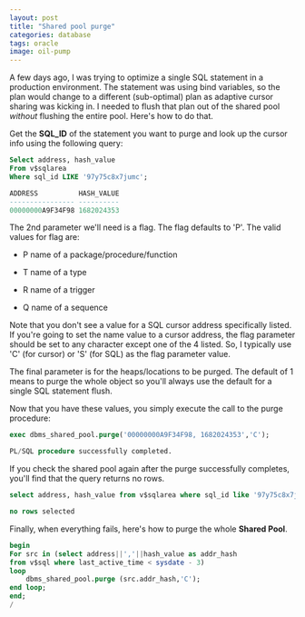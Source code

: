 ```yaml
---
layout: post
title: "Shared pool purge"
categories: database
tags: oracle
image: oil-pump
---
```

A few days ago, I was trying to optimize a single SQL statement in a production environment. The statement was using bind variables, so the plan would change to a different (sub-optimal) plan as adaptive cursor sharing was kicking in. I needed to flush that plan out of the shared pool *without* flushing the entire pool. Here's how to do that.

Get the **SQL_ID** of the statement you want to purge and look up the cursor info using the following query:

```sql
Select address, hash_value
From v$sqlarea
Where sql_id LIKE '97y75c8x7jumc';

ADDRESS          HASH_VALUE
---------------- ----------
00000000A9F34F98 1682024353
```

The 2nd parameter we'll need is a flag. The flag defaults to 'P'. The valid values for flag are:

* P name of a package/procedure/function

* T name of a type

* R name of a trigger

* Q name of a sequence

Note that you don't see a value for a SQL cursor address specifically listed. If you're going to set the name value to a cursor address, the flag parameter should be set to any character except one of the 4 listed. So, I typically use 'C' (for cursor) or 'S' (for SQL) as the flag parameter value.

The final parameter is for the heaps/locations to be purged. The default of 1 means to purge the whole object so you'll always use the default for a single SQL statement flush.

Now that you have these values, you simply execute the call to the purge procedure:

```sql
exec dbms_shared_pool.purge('00000000A9F34F98, 1682024353','C');

PL/SQL procedure successfully completed.
```

If you check the shared pool again after the purge successfully completes, you'll find that the query returns no rows.

```sql
select address, hash_value from v$sqlarea where sql_id like '97y75c8x7jumc';

no rows selected
```

Finally, when everything fails, here's how to purge the whole **Shared Pool**.

```sql
begin
For src in (select address||','||hash_value as addr_hash
from v$sql where last_active_time < sysdate - 3)
loop
    dbms_shared_pool.purge (src.addr_hash,'C');
end loop;
end;
/
```
